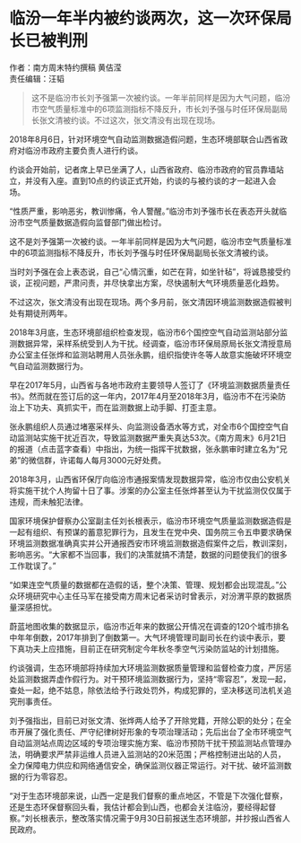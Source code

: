 # 临汾一年半内被约谈两次，这一次环保局长已被判刑

作者：南方周末特约撰稿 黄佶滢   
责任编辑：汪韬 

>这不是临汾市长刘予强第一次被约谈。一年半前同样是因为大气问题，临汾市空气质量标准中的6项监测指标不降反升，市长刘予强与时任环保局副局长张文清被约谈。不过这次，张文清没有出现在现场。     


2018年8月6日，针对环境空气自动监测数据造假问题，生态环境部联合山西省政府对临汾市政府主要负责人进行约谈。 

约谈会开始前，记者席上早已坐满了人，山西省政府、临汾市政府的官员靠墙站立，并没有入座。直到10点的约谈正式开始，约谈的与被约谈的才一起进入会场。

“性质严重，影响恶劣，教训惨痛，令人警醒。”临汾市刘予强市长在表态开头就临汾市空气质量数据造假向监督部门做出检讨。

这不是刘予强第一次被约谈。一年半前同样是因为大气问题，临汾市空气质量标准中的6项监测指标不降反升，市长刘予强与时任环保局副局长张文清被约谈。

当时刘予强在会上表态说，自己“心情沉重，如芒在背，如坐针毡”，将诚恳接受约谈，正视问题，严肃问责，并尽快拿出方案，尽快遏制大气环境质量恶化趋势。

不过这次，张文清没有出现在现场。两个多月前，张文清因环境监测数据造假被判处有期徒刑两年。

2018年3月底，生态环境部组织检查发现，临汾市6个国控空气自动监测站部分监测数据异常，采样系统受到人为干扰。经调查，临汾市环保局原局长张文清授意局办公室主任张烨和监测站聘用人员张永鹏，组织指使许冬等人故意实施破坏环境空气自动监测数据行为。

早在2017年5月，山西省与各地市政府主要领导人签订了《环境监测数据质量责任书》。然而就在签订后的这一年内，2017年4月至2018年3月，临汾市不在污染防治上下功夫、真抓实干，而在监测数据上动手脚、打歪主意。 

张永鹏组织人员通过堵塞采样头、向监测设备洒水等方式，对全市6个国控空气自动监测站实施干扰近百次，导致监测数据严重失真达53次。《南方周末》6月21日的报道（点击蓝字查看）中指出，为统一指挥干扰数据，张永鹏审时建立名为“兄弟”的微信群，许诺每人每月3000元好处费。

2018年3月，山西省环保厅向临汾市通报案情发现数据异常，临汾市仅由公安机关将实施干扰个人拘留十日了事。涉案的办公室主任张烨甚至认为干扰监测仅仅属于违规，而未触犯法律。

国家环境保护督察办公室副主任刘长根表示，临汾市环境空气质量监测数据造假是一起有组织、有预谋的蓄意犯罪行为，且发生在党中央、国务院三令五申要求确保环境监测数据准确真实并公开通报西安市环境监测数据造假案件之后，教训深刻，影响恶劣。“大家都不当回事，我们的决策就搞不清楚，数据的问题使我们的很多工作耽误了。”

“如果连空气质量的数据都在造假的话，整个决策、管理、规划都会出现混乱。”公众环境研究中心主任马军在接受南方周末记者采访时曾表示，对汾渭平原的数据质量深感担忧。

蔚蓝地图收集的数据显示，临汾市近年来的数据公开情况在调查的120个城市排名中年年倒数，2017年排到了倒数第一。大气环境管理司副司长在约谈中表示，要下真功夫上应措施，目前正在研究制定今年秋冬季空气污染防监站的计划措施。

约谈强调，生态环境部将持续加大环境监测数据质量管理和监督检查力度，严厉惩处监测数据弄虚作假行为。对干预环境监测数据行为，坚持“零容忍”，发现一起，查处一起，绝不姑息，除依法给予行政处罚外，构成犯罪的，坚决移送司法机关追究刑事责任。 

刘予强指出，目前已对张文清、张烨两人给予了开除党籍，开除公职的处分；在全市开展了强化责任、严守纪律树好形象的专项治理活动；先后出台了全市环境空气自动监测站点周边区域的专项治理实施方案、临汾市预防干扰干预监测站点管理办法，明确要求严禁非运维人员进入监测站的20米范围；严格控制进出站的人员，全力保障电力供应和网络通信安全，确保监测仪器正常运行。对干扰、破坏监测数据的行为零容忍。

“对于生态环境部来说，山西一定是我们督察的重点地区，不管是下次强化督察，还是生态环保督察回头看，我估计都会到山西，也都会关注临汾，要经得起督察。”刘长根表示，整改落实情况需于9月30日前报送生态环境部，并抄报山西省人民政府。


